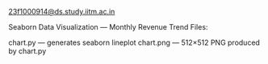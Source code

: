 
23f1000914@ds.study.iitm.ac.in

Seaborn Data Visualization — Monthly Revenue Trend
Files:

chart.py — generates seaborn lineplot
chart.png — 512×512 PNG produced by chart.py
